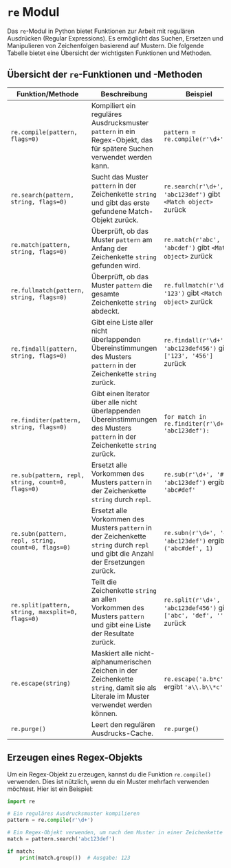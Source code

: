 # `re` Modul

Das `re`-Modul in Python bietet Funktionen zur Arbeit mit regulären Ausdrücken (Regular Expressions). Es ermöglicht das Suchen, Ersetzen und Manipulieren von Zeichenfolgen basierend auf Mustern. Die folgende Tabelle bietet eine Übersicht der wichtigsten Funktionen und Methoden.

## Übersicht der `re`-Funktionen und -Methoden

| Funktion/Methode                    | Beschreibung                                                                                           | Beispiel                                                      |
|-------------------------------------|-------------------------------------------------------------------------------------------------------|---------------------------------------------------------------|
| `re.compile(pattern, flags=0)`      | Kompiliert ein reguläres Ausdrucksmuster `pattern` in ein Regex-Objekt, das für spätere Suchen verwendet werden kann. | `pattern = re.compile(r'\d+')`                                |
| `re.search(pattern, string, flags=0)` | Sucht das Muster `pattern` in der Zeichenkette `string` und gibt das erste gefundene Match-Objekt zurück. | `re.search(r'\d+', 'abc123def')` gibt `<Match object>` zurück |
| `re.match(pattern, string, flags=0)` | Überprüft, ob das Muster `pattern` am Anfang der Zeichenkette `string` gefunden wird.                 | `re.match(r'abc', 'abcdef')` gibt `<Match object>` zurück     |
| `re.fullmatch(pattern, string, flags=0)` | Überprüft, ob das Muster `pattern` die gesamte Zeichenkette `string` abdeckt.                        | `re.fullmatch(r'\d+', '123')` gibt `<Match object>` zurück    |
| `re.findall(pattern, string, flags=0)` | Gibt eine Liste aller nicht überlappenden Übereinstimmungen des Musters `pattern` in der Zeichenkette `string` zurück. | `re.findall(r'\d+', 'abc123def456')` gibt `['123', '456']` zurück |
| `re.finditer(pattern, string, flags=0)` | Gibt einen Iterator über alle nicht überlappenden Übereinstimmungen des Musters `pattern` in der Zeichenkette `string` zurück. | `for match in re.finditer(r'\d+', 'abc123def'):`             |
| `re.sub(pattern, repl, string, count=0, flags=0)` | Ersetzt alle Vorkommen des Musters `pattern` in der Zeichenkette `string` durch `repl`.              | `re.sub(r'\d+', '#', 'abc123def')` ergibt `'abc#def'`        |
| `re.subn(pattern, repl, string, count=0, flags=0)` | Ersetzt alle Vorkommen des Musters `pattern` in der Zeichenkette `string` durch `repl` und gibt die Anzahl der Ersetzungen zurück. | `re.subn(r'\d+', '#', 'abc123def')` ergibt `('abc#def', 1)` |
| `re.split(pattern, string, maxsplit=0, flags=0)` | Teilt die Zeichenkette `string` an allen Vorkommen des Musters `pattern` und gibt eine Liste der Resultate zurück. | `re.split(r'\d+', 'abc123def456')` gibt `['abc', 'def', '']` zurück |
| `re.escape(string)`                 | Maskiert alle nicht-alphanumerischen Zeichen in der Zeichenkette `string`, damit sie als Literale im Muster verwendet werden können. | `re.escape('a.b*c')` ergibt `'a\\.b\\*c'`                    |
| `re.purge()`                        | Leert den regulären Ausdrucks-Cache.                                                                  | `re.purge()`                                                  |

## Erzeugen eines Regex-Objekts

Um ein Regex-Objekt zu erzeugen, kannst du die Funktion `re.compile()` verwenden. Dies ist nützlich, wenn du ein Muster mehrfach verwenden möchtest. Hier ist ein Beispiel:

```python
import re

# Ein reguläres Ausdrucksmuster kompilieren
pattern = re.compile(r'\d+')

# Ein Regex-Objekt verwenden, um nach dem Muster in einer Zeichenkette zu suchen
match = pattern.search('abc123def')

if match:
    print(match.group())  # Ausgabe: 123
